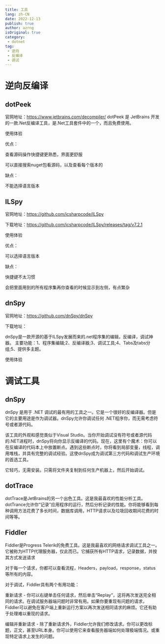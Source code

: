 ```yaml
---
title: 工具
lang: zh-CN
date: 2022-12-13
publish: true
author: azrng
isOriginal: true
category:
 - dotnet
tag:
 - 逆向
 - 反编译
 - 调试
---
```

# 逆向反编译
## dotPeek

官网地址：https://www.jetbrains.com/decompiler/
dotPeek 是 JetBrains 开发的一款.Net反编译工具，是.Net工具套件中的一个，而且免费使用。

使用体验

优点：

查看源码操作快捷键更熟悉，界面更舒服

可以直接搜索nuget包看源码，以及查看每个版本的

缺点：

不能选择语言版本

## ILSpy

官网地址：https://github.com/icsharpcode/ILSpy

下载地址：https://github.com/icsharpcode/ILSpy/releases/tag/v7.2.1

使用体验

优点：

可以选择语言版本

缺点：

快捷键不太习惯

会把里面用到的所有程序集再你查看的时候显示到左侧，有点繁杂

## dnSpy

官网地址：https://github.com/dnSpy/dnSpy

下载地址：

dnSpy是一款开源的基于ILSpy发展而来的.net程序集的编辑，反编译，调试神器。
主要功能：1、程序集编辑;2、反编译器;3、调试工具;4、Tabs及tabs分组;5、提供多主题。

使用体验

# 调试工具

## dnSpy

dnSpy 是用于 .NET 调试的最有用的工具之一。它是一个很好的反编译器。但是它的主要用途是作为调试器。dnSpy允许你调试任何 .NET程序你，而无需考虑符号或者源代码。

该工具的外观和感觉类似于Visual Studio。当你开始调试没有符号或者源代码的.NET进程时，dnSpy将向你显示反编译的代码。现在，这里有个魔术：你可以在反编译的代码本上中放置断点。遇到这些断点时，你将看到局部变量，线程，调用堆栈，并具有完整的调试经验。这使dnSpy成为调试第三方代码和调试生产环境的首选工具。

它轻巧，无需安装。只需将文件夹复制到任何生产机器上，然后开始调试。

## dotTrace

dotTrace是JetBrains的另一个出色工具。这是我最喜欢的性能分析工具。dotTrance允许你“记录”应用程序的运行，然后分析记录的性能。你将能够看到每种调用方法花费了多长时间，数据库调用，HTTP请求以及垃圾回收期间花费的时间等等。

## Fiddler

Fiddler是Progress Telerik的免费工具。这是我最喜欢的网络请求调试工具之一。它被称为HTTP代理服务器，仅此而已。它捕获所有HTTP请求，记录数据，并按其方式发送请求

对于每一个请求，你都可以查看流程，Headers，payload，response，status等所有的内容。

对于调试，Fiddler具有两个有用功能：

重新请求 - 你可以右键单击任何请求，然后单击“Replay”，这将再次发送完全相同的请求。在调试服务器端问题时非常有用。如果你要重现有问题的请求，Fiddler可以避免在客户端上重新运行方案以再次发送相同请求的麻烦。它还有助于处理难以重现的请求。

编辑并重新请求 - 除了重新请求外，Fiddler允许我们修改请求。你可以更改标题，正文，甚至URL本身。你可以使用它来查看服务器端如何处理极端情况。或重现特定请求上发生的问题。